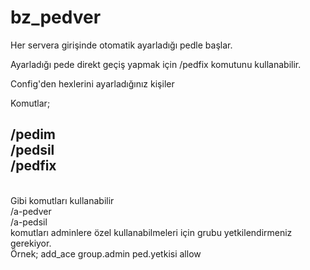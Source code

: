 # bz_pedver

Her servera girişinde otomatik ayarladığı pedle başlar.

Ayarladığı pede direkt geçiş yapmak için /pedfix komutunu kullanabilir.

Config'den hexlerini ayarladığınız kişiler

Komutlar;
<br>
<h2>
/pedim
<br>
/pedsil
<br>
/pedfix
</h2>
<br>
Gibi komutları kullanabilir
<br>
/a-pedver
<br>
/a-pedsil
<br>
komutları adminlere özel kullanabilmeleri için grubu yetkilendirmeniz gerekiyor.
<br>
Örnek;
add_ace group.admin ped.yetkisi allow
